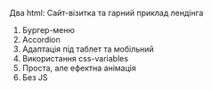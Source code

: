 Два html: 
Сайт-візитка та гарний приклад лендінга

1. Бургер-меню
2. Accordion
3. Адаптація під таблет та мобільний
4. Використання css-variables
5. Проста, але ефектна анімація
6. Без JS
